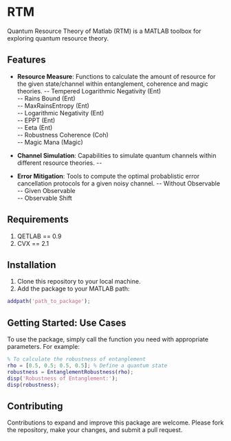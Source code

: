 # RTM

Quantum Resource Theory of Matlab (RTM) is a MATLAB toolbox for exploring quantum resource theory.


## Features
- **Resource Measure**: Functions to calculate the amount of resource for the given state/channel within entanglement, coherence and magic theories.
 -- Tempered Logarithmic Negativity (Ent)\
 -- Rains Bound (Ent)\
 -- MaxRainsEntropy (Ent)\
 -- Logarithmic Negativity (Ent)\
 -- EPPT (Ent)\
 -- Eeta (Ent)\
 -- Robustness Coherence (Coh)\
 -- Magic Mana (Magic)

- **Channel Simulation**: Capabilities to simulate quantum channels within different resource theories.
 -- 

- **Error Mitigation**: Tools to compute the optimal probablistic error cancellation protocols for a given noisy channel.
 -- Without Observable\
 -- Given Observable\
 -- Observable Shift

## Requirements
1. QETLAB == 0.9
2. CVX == 2.1


## Installation
1. Clone this repository to your local machine.
2. Add the package to your MATLAB path:
```matlab
addpath('path_to_package');
```


## Getting Started: Use Cases

To use the package, simply call the function you need with appropriate parameters. For example:

```matlab
% To calculate the robustness of entanglement
rho = [0.5, 0.5; 0.5, 0.5]; % Define a quantum state
robustness = EntanglementRobustness(rho);
disp('Robustness of Entanglement:');
disp(robustness);
```



## Contributing

Contributions to expand and improve this package are welcome. Please fork the repository, make your changes, and submit a pull request.